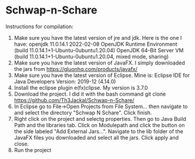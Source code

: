 # Schwap-n-Schare

Instructions for compilation:
1. Make sure you have the latest version of jre and jdk. Here is the one I have:
  openjdk 11.0.14.1 2022-02-08
  OpenJDK Runtime Environment (build 11.0.14.1+1-Ubuntu-0ubuntu1.20.04)
  OpenJDK 64-Bit Server VM (build 11.0.14.1+1-Ubuntu-0ubuntu1.20.04, mixed mode, sharing)
2. Make sure you have the latest version of JavaFX. I simply downloaded the jars from https://gluonhq.com/products/javafx/
3. Make sure you have the latest version of Eclipse. Mine is:
  Eclipse IDE for Java Developers
  Version: 2019-12 (4.14.0)
4. Install the eclipse plugin e(fx)clipse. My version is 3.7.0
5. Download the project. I did it with the bash command
  git clone https://github.com/Th3Jackal/Schwap-n-Schare/
6. In Eclipse go to File->Open Projects from File System... then navigate to and select the directory "Schwap N Schare". Click finish.
7. Right click on the project and selectg properties. Then go to Java Build Path and the libraries tab. Click on Modulepath and click the button on the side labeled "Add External Jars...". Navigate to the lib folder of the JavaFX files you downloaded and select all the jars. Click apply and close.
8. Run the project
